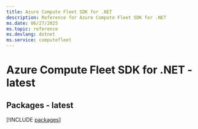 ```yaml
---
title: Azure Compute Fleet SDK for .NET
description: Reference for Azure Compute Fleet SDK for .NET
ms.date: 06/27/2025
ms.topic: reference
ms.devlang: dotnet
ms.service: computefleet
---
```

# Azure Compute Fleet SDK for .NET - latest
## Packages - latest
[!INCLUDE [packages](compute-fleet-index.md)]